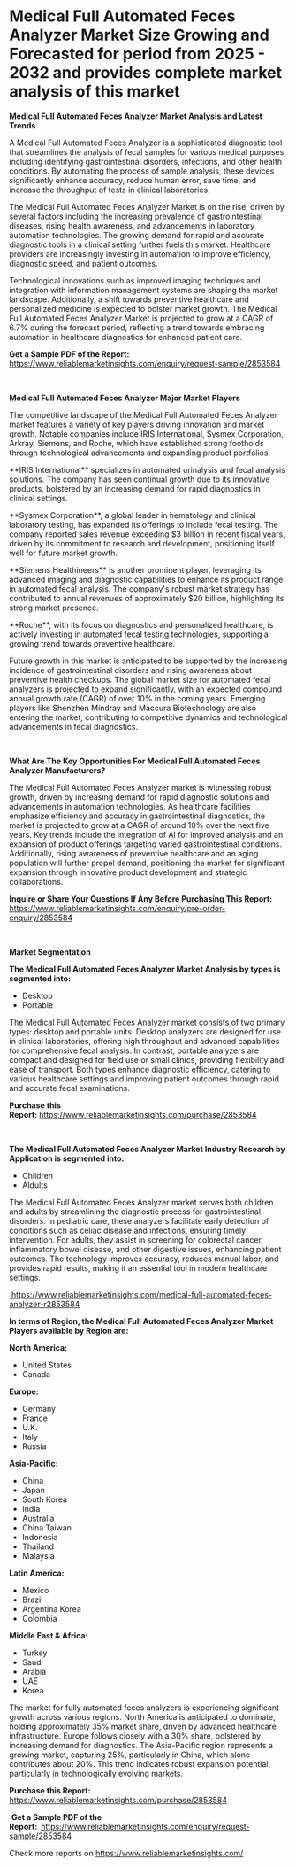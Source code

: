 <p><h1>Medical Full Automated Feces Analyzer Market Size Growing and Forecasted for period from 2025 - 2032 and provides complete market analysis of this market</h1></p><p><strong>Medical Full Automated Feces Analyzer Market Analysis and Latest Trends</strong></p>
<p><p>A Medical Full Automated Feces Analyzer is a sophisticated diagnostic tool that streamlines the analysis of fecal samples for various medical purposes, including identifying gastrointestinal disorders, infections, and other health conditions. By automating the process of sample analysis, these devices significantly enhance accuracy, reduce human error, save time, and increase the throughput of tests in clinical laboratories.</p><p>The Medical Full Automated Feces Analyzer Market is on the rise, driven by several factors including the increasing prevalence of gastrointestinal diseases, rising health awareness, and advancements in laboratory automation technologies. The growing demand for rapid and accurate diagnostic tools in a clinical setting further fuels this market. Healthcare providers are increasingly investing in automation to improve efficiency, diagnostic speed, and patient outcomes.</p><p>Technological innovations such as improved imaging techniques and integration with information management systems are shaping the market landscape. Additionally, a shift towards preventive healthcare and personalized medicine is expected to bolster market growth. The Medical Full Automated Feces Analyzer Market is projected to grow at a CAGR of 6.7% during the forecast period, reflecting a trend towards embracing automation in healthcare diagnostics for enhanced patient care.</p></p>
<p><strong>Get a Sample PDF of the Report:&nbsp;</strong> <a href="https://www.reliablemarketinsights.com/enquiry/request-sample/2853584?utm_campaign=3196&utm_medium=2&utm_source=Github&utm_content=ia&utm_term=12032025&utm_id=medical-full-automated-feces-analyzer">https://www.reliablemarketinsights.com/enquiry/request-sample/2853584</a></p>
<p>&nbsp;</p>
<p><strong>Medical Full Automated Feces Analyzer Major Market Players</strong></p>
<p><p>The competitive landscape of the Medical Full Automated Feces Analyzer market features a variety of key players driving innovation and market growth. Notable companies include IRIS International, Sysmex Corporation, Arkray, Siemens, and Roche, which have established strong footholds through technological advancements and expanding product portfolios. </p><p>**IRIS International** specializes in automated urinalysis and fecal analysis solutions. The company has seen continual growth due to its innovative products, bolstered by an increasing demand for rapid diagnostics in clinical settings. </p><p>**Sysmex Corporation**, a global leader in hematology and clinical laboratory testing, has expanded its offerings to include fecal testing. The company reported sales revenue exceeding $3 billion in recent fiscal years, driven by its commitment to research and development, positioning itself well for future market growth.</p><p>**Siemens Healthineers** is another prominent player, leveraging its advanced imaging and diagnostic capabilities to enhance its product range in automated fecal analysis. The company's robust market strategy has contributed to annual revenues of approximately $20 billion, highlighting its strong market presence.</p><p>**Roche**, with its focus on diagnostics and personalized healthcare, is actively investing in automated fecal testing technologies, supporting a growing trend towards preventive healthcare.</p><p>Future growth in this market is anticipated to be supported by the increasing incidence of gastrointestinal disorders and rising awareness about preventive health checkups. The global market size for automated fecal analyzers is projected to expand significantly, with an expected compound annual growth rate (CAGR) of over 10% in the coming years. Emerging players like Shenzhen Mindray and Maccura Biotechnology are also entering the market, contributing to competitive dynamics and technological advancements in fecal diagnostics.</p></p>
<p>&nbsp;</p>
<p><strong>What Are The Key Opportunities For Medical Full Automated Feces Analyzer Manufacturers?</strong></p>
<p><p>The Medical Full Automated Feces Analyzer market is witnessing robust growth, driven by increasing demand for rapid diagnostic solutions and advancements in automation technologies. As healthcare facilities emphasize efficiency and accuracy in gastrointestinal diagnostics, the market is projected to grow at a CAGR of around 10% over the next five years. Key trends include the integration of AI for improved analysis and an expansion of product offerings targeting varied gastrointestinal conditions. Additionally, rising awareness of preventive healthcare and an aging population will further propel demand, positioning the market for significant expansion through innovative product development and strategic collaborations.</p></p>
<p><strong>Inquire or Share Your Questions If Any Before Purchasing This Report:</strong> <a href="https://www.reliablemarketinsights.com/enquiry/pre-order-enquiry/2853584?utm_campaign=3196&utm_medium=2&utm_source=Github&utm_content=ia&utm_term=12032025&utm_id=medical-full-automated-feces-analyzer">https://www.reliablemarketinsights.com/enquiry/pre-order-enquiry/2853584</a></p>
<p>&nbsp;</p>
<p><strong>Market Segmentation</strong></p>
<p><strong>The Medical Full Automated Feces Analyzer Market Analysis by types is segmented into:</strong></p>
<p><ul><li>Desktop</li><li>Portable</li></ul></p>
<p><p>The Medical Full Automated Feces Analyzer market consists of two primary types: desktop and portable units. Desktop analyzers are designed for use in clinical laboratories, offering high throughput and advanced capabilities for comprehensive fecal analysis. In contrast, portable analyzers are compact and designed for field use or small clinics, providing flexibility and ease of transport. Both types enhance diagnostic efficiency, catering to various healthcare settings and improving patient outcomes through rapid and accurate fecal examinations.</p></p>
<p><strong>Purchase this Report:&nbsp;</strong><a href="https://www.reliablemarketinsights.com/purchase/2853584?utm_campaign=3196&utm_medium=2&utm_source=Github&utm_content=ia&utm_term=12032025&utm_id=medical-full-automated-feces-analyzer">https://www.reliablemarketinsights.com/purchase/2853584</a></p>
<p>&nbsp;</p>
<p><strong>The Medical Full Automated Feces Analyzer Market Industry Research by Application is segmented into:</strong></p>
<p><ul><li>Children</li><li>Aldults</li></ul></p>
<p><p>The Medical Full Automated Feces Analyzer market serves both children and adults by streamlining the diagnostic process for gastrointestinal disorders. In pediatric care, these analyzers facilitate early detection of conditions such as celiac disease and infections, ensuring timely intervention. For adults, they assist in screening for colorectal cancer, inflammatory bowel disease, and other digestive issues, enhancing patient outcomes. The technology improves accuracy, reduces manual labor, and provides rapid results, making it an essential tool in modern healthcare settings.</p></p>
<p><a href="https://www.reliablemarketinsights.com/medical-full-automated-feces-analyzer-r2853584?utm_campaign=3196&utm_medium=2&utm_source=Github&utm_content=ia&utm_term=12032025&utm_id=medical-full-automated-feces-analyzer">&nbsp;https://www.reliablemarketinsights.com/medical-full-automated-feces-analyzer-r2853584</a></p>
<p><strong>In terms of Region, the Medical Full Automated Feces Analyzer Market Players available by Region are:</strong></p>
<p>
    <p> <strong> North America: </strong>
        <ul>
            <li>United States</li>
            <li>Canada</li>
        </ul>
        </p> 
    <p> <strong> Europe: </strong>
        <ul>
            <li>Germany</li>
            <li>France</li>
            <li>U.K.</li>
            <li>Italy</li>
            <li>Russia</li>
        </ul>
        </p> 
    <p> <strong> Asia-Pacific: </strong>
        <ul>
            <li>China</li>
            <li>Japan</li>
            <li>South Korea</li>
            <li>India</li>
            <li>Australia</li>
            <li>China Taiwan</li>
            <li>Indonesia</li>
            <li>Thailand</li>
            <li>Malaysia</li>
        </ul>
        </p> 
    <p> <strong> Latin America: </strong>
        <ul>
            <li>Mexico</li>
            <li>Brazil</li>
            <li>Argentina Korea</li>
            <li>Colombia</li>
        </ul>
        </p> 
    <p> <strong> Middle East & Africa: </strong>
        <ul>
            <li>Turkey</li>
            <li>Saudi</li>
            <li>Arabia</li>
            <li>UAE</li>
            <li>Korea</li>
        </ul>
    </p>
    </p>
<p><p>The market for fully automated feces analyzers is experiencing significant growth across various regions. North America is anticipated to dominate, holding approximately 35% market share, driven by advanced healthcare infrastructure. Europe follows closely with a 30% share, bolstered by increasing demand for diagnostics. The Asia-Pacific region represents a growing market, capturing 25%, particularly in China, which alone contributes about 20%. This trend indicates robust expansion potential, particularly in technologically evolving markets.</p></p>
<p><strong>Purchase this Report: </strong><a href="https://www.reliablemarketinsights.com/purchase/2853584?utm_campaign=3196&utm_medium=2&utm_source=Github&utm_content=ia&utm_term=12032025&utm_id=medical-full-automated-feces-analyzer">https://www.reliablemarketinsights.com/purchase/2853584</a></p>
<p>&nbsp;<strong>Get a Sample PDF of the Report:&nbsp;&nbsp;</strong><a href="https://www.reliablemarketinsights.com/enquiry/request-sample/2853584?utm_campaign=3196&utm_medium=2&utm_source=Github&utm_content=ia&utm_term=12032025&utm_id=medical-full-automated-feces-analyzer">https://www.reliablemarketinsights.com/enquiry/request-sample/2853584</a></p>
<p><strong></strong></p>
<p>Check more reports on <a href="https://www.reliablemarketinsights.com/?utm_campaign=3196&utm_medium=2&utm_source=Github&utm_content=ia&utm_term=12032025&utm_id=medical-full-automated-feces-analyzer">https://www.reliablemarketinsights.com/</a></p>